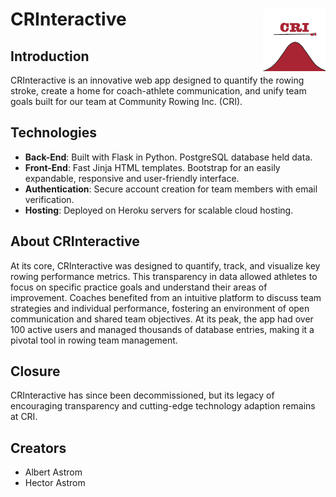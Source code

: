 # CRInteractive <img src="logo.png" style="float: right;" alt="logo" width="100"/>

## Introduction
CRInteractive is an innovative web app designed to quantify the rowing stroke, create a home for coach-athlete communication, and unify team goals built for our team at Community Rowing Inc. (CRI).

## Technologies
- **Back-End**: Built with Flask in Python. PostgreSQL database held data. 
- **Front-End**: Fast Jinja HTML templates. Bootstrap for an easily expandable, responsive and user-friendly interface.
- **Authentication**: Secure account creation for team members with email verification.
- **Hosting**: Deployed on Heroku servers for scalable cloud hosting.

## About CRInteractive
At its core, CRInteractive was designed to quantify, track, and visualize key rowing performance metrics. This transparency in data allowed athletes to focus on specific practice goals and understand their areas of improvement. Coaches benefited from an intuitive platform to discuss team strategies and individual performance, fostering an environment of open communication and shared team objectives. At its peak, the app had over 100 active users and managed thousands of database entries, making it a pivotal tool in rowing team management.

## Closure
CRInteractive has since been decommissioned, but its legacy of encouraging transparency and cutting-edge technology adaption remains at CRI.

## Creators
- Albert Astrom
- Hector Astrom
